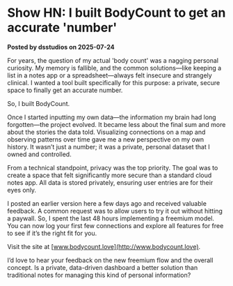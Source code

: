 # Show HN: I built BodyCount to get an accurate 'number'  
**Posted by dsstudios on 2025-07-24**

For years, the question of my actual 'body count' was a nagging personal curiosity. My memory is fallible, and the common solutions—like keeping a list in a notes app or a spreadsheet—always felt insecure and strangely clinical. I wanted a tool built specifically for this purpose: a private, secure space to finally get an accurate number.

So, I built BodyCount.

Once I started inputting my own data—the information my brain had long forgotten—the project evolved. It became less about the final sum and more about the stories the data told. Visualizing connections on a map and observing patterns over time gave me a new perspective on my own history. It wasn’t just a number; it was a private, personal dataset that I owned and controlled.

From a technical standpoint, privacy was the top priority. The goal was to create a space that felt significantly more secure than a standard cloud notes app. All data is stored privately, ensuring user entries are for their eyes only.

I posted an earlier version here a few days ago and received valuable feedback. A common request was to allow users to try it out without hitting a paywall. So, I spent the last 48 hours implementing a freemium model. You can now log your first few connections and explore all features for free to see if it’s the right fit for you.

Visit the site at [www.bodycount.love](http://www.bodycount.love).

I’d love to hear your feedback on the new freemium flow and the overall concept. Is a private, data-driven dashboard a better solution than traditional notes for managing this kind of personal information?